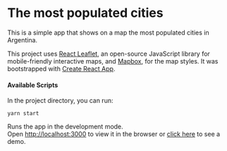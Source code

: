 # The most populated cities

This is a simple app that shows on a map the most populated cities in Argentina.

This project uses [React Leaflet](https://react-leaflet.js.org/), an open-source JavaScript library for mobile-friendly interactive maps, and [Mapbox](https://www.mapbox.com/), for the map styles. It was bootstrapped with [Create React App](https://github.com/facebook/create-react-app).

#### Available Scripts

In the project directory, you can run:

`yarn start`

Runs the app in the development mode.<br />
Open [http://localhost:3000](http://localhost:3000) to view it in the browser or [click here](https://most-populated-cities-jh.netlify.com/) to see a demo.

